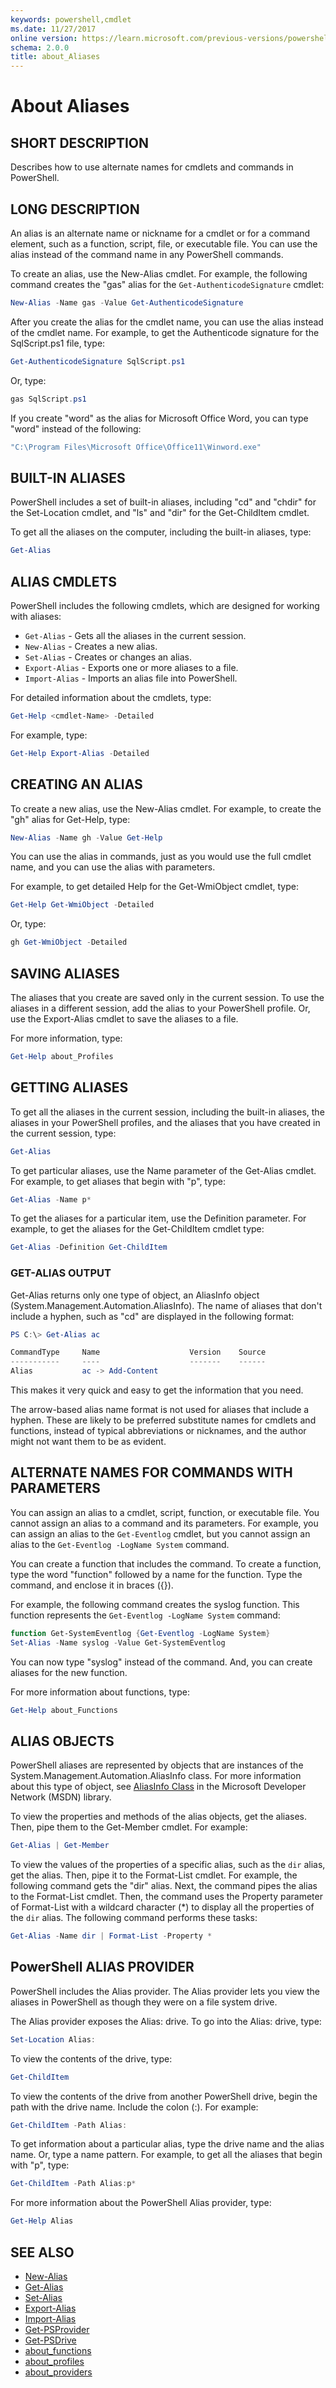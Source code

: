 ```yaml
---
keywords: powershell,cmdlet
ms.date: 11/27/2017
online version: https://learn.microsoft.com/previous-versions/powershell/module/microsoft.powershell.core/about/about_aliases?view=powershell-5.0&WT.mc_id=ps-gethelp
schema: 2.0.0
title: about_Aliases
---
```


# About Aliases

## SHORT DESCRIPTION

Describes how to use alternate names for cmdlets and commands in
PowerShell.

## LONG DESCRIPTION

An alias is an alternate name or nickname for a cmdlet or for a command
element, such as a function, script, file, or executable file. You can use the
alias instead of the command name in any PowerShell commands.

To create an alias, use the New-Alias cmdlet. For example, the following
command creates the "gas" alias for the `Get-AuthenticodeSignature` cmdlet:

```powershell
New-Alias -Name gas -Value Get-AuthenticodeSignature
```

After you create the alias for the cmdlet name, you can use the alias instead
of the cmdlet name. For example, to get the Authenticode signature for the
SqlScript.ps1 file, type:

```powershell
Get-AuthenticodeSignature SqlScript.ps1
```

Or, type:

```powershell
gas SqlScript.ps1
```

If you create "word" as the alias for Microsoft Office Word, you can type
"word" instead of the following:

```powershell
"C:\Program Files\Microsoft Office\Office11\Winword.exe"
```

## BUILT-IN ALIASES

PowerShell includes a set of built-in aliases, including "cd" and "chdir" for
the Set-Location cmdlet, and "ls" and "dir" for the Get-ChildItem cmdlet.

To get all the aliases on the computer, including the built-in aliases, type:

```powershell
Get-Alias
```

## ALIAS CMDLETS

PowerShell includes the following cmdlets, which are designed for working with
aliases:

- `Get-Alias` - Gets all the aliases in the current session.
- `New-Alias` - Creates a new alias.
- `Set-Alias` - Creates or changes an alias.
- `Export-Alias` - Exports one or more aliases to a file.
- `Import-Alias` - Imports an alias file into PowerShell.

For detailed information about the cmdlets, type:

```powershell
Get-Help <cmdlet-Name> -Detailed
```

For example, type:

```powershell
Get-Help Export-Alias -Detailed
```

## CREATING AN ALIAS

To create a new alias, use the New-Alias cmdlet. For example, to create the
"gh" alias for Get-Help, type:

```powershell
New-Alias -Name gh -Value Get-Help
```

You can use the alias in commands, just as you would use the full cmdlet name,
and you can use the alias with parameters.

For example, to get detailed Help for the Get-WmiObject cmdlet, type:

```powershell
Get-Help Get-WmiObject -Detailed
```

Or, type:

```powershell
gh Get-WmiObject -Detailed
```

## SAVING ALIASES

The aliases that you create are saved only in the current session. To use the
aliases in a different session, add the alias to your PowerShell profile. Or,
use the Export-Alias cmdlet to save the aliases to a file.

For more information, type:

```powershell
Get-Help about_Profiles
```

## GETTING ALIASES

To get all the aliases in the current session, including the built-in aliases,
the aliases in your PowerShell profiles, and the aliases that you have created
in the current session, type:

```powershell
Get-Alias
```

To get particular aliases, use the Name parameter of the Get-Alias cmdlet. For
example, to get aliases that begin with "p", type:

```powershell
Get-Alias -Name p*
```

To get the aliases for a particular item, use the Definition parameter. For
example, to get the aliases for the Get-ChildItem cmdlet type:

```powershell
Get-Alias -Definition Get-ChildItem
```

### GET-ALIAS OUTPUT

Get-Alias returns only one type of object, an AliasInfo object
(System.Management.Automation.AliasInfo). The name of aliases that don't
include a hyphen, such as "cd" are displayed in the following format:

```powershell
PS C:\> Get-Alias ac

CommandType     Name                    Version    Source
-----------     ----                    -------    ------
Alias           ac -> Add-Content
```

This makes it very quick and easy to get the information that you need.

The arrow-based alias name format is not used for aliases that include a
hyphen. These are likely to be preferred substitute names for cmdlets and
functions, instead of typical abbreviations or nicknames, and the author might
not want them to be as evident.

## ALTERNATE NAMES FOR COMMANDS WITH PARAMETERS

You can assign an alias to a cmdlet, script, function, or executable file. You
cannot assign an alias to a command and its parameters. For example, you can
assign an alias to the `Get-Eventlog` cmdlet, but you cannot assign an alias
to the `Get-Eventlog -LogName System` command.

You can create a function that includes the command. To create a function,
type the word "function" followed by a name for the function. Type the
command, and enclose it in braces ({}).

For example, the following command creates the syslog function. This function
represents the `Get-Eventlog -LogName System` command:

```powershell
function Get-SystemEventlog {Get-Eventlog -LogName System}
Set-Alias -Name syslog -Value Get-SystemEventlog
```

You can now type "syslog" instead of the command. And, you can create aliases
for the new function.

For more information about functions, type:

```powershell
Get-Help about_Functions
```

## ALIAS OBJECTS

PowerShell aliases are represented by objects that are instances of the
System.Management.Automation.AliasInfo class. For more information about this
type of object, see [AliasInfo Class][aliasinfo] in the Microsoft Developer
Network (MSDN) library.

To view the properties and methods of the alias objects, get the aliases.
Then, pipe them to the Get-Member cmdlet. For example:

```powershell
Get-Alias | Get-Member
```

To view the values of the properties of a specific alias, such as the `dir`
alias, get the alias. Then, pipe it to the Format-List cmdlet. For example,
the following command gets the "dir" alias. Next, the command pipes the alias
to the Format-List cmdlet. Then, the command uses the Property parameter of
Format-List with a wildcard character (\*) to display all the properties of
the `dir` alias. The following command performs these tasks:

```powershell
Get-Alias -Name dir | Format-List -Property *
```

## PowerShell ALIAS PROVIDER

PowerShell includes the Alias provider. The Alias provider lets you view the
aliases in PowerShell as though they were on a file system drive.

The Alias provider exposes the Alias: drive. To go into the Alias: drive,
type:

```powershell
Set-Location Alias:
```

To view the contents of the drive, type:

```powershell
Get-ChildItem
```

To view the contents of the drive from another PowerShell drive, begin the
path with the drive name. Include the colon (:). For example:

```powershell
Get-ChildItem -Path Alias:
```

To get information about a particular alias, type the drive name and the alias
name. Or, type a name pattern. For example, to get all the aliases that begin
with "p", type:

```powershell
Get-ChildItem -Path Alias:p*
```

For more information about the PowerShell Alias provider, type:

```powershell
Get-Help Alias
```

## SEE ALSO

- [New-Alias](xref:Microsoft.PowerShell.Utility.New-Alias)
- [Get-Alias](xref:Microsoft.PowerShell.Utility.Get-Alias)
- [Set-Alias](xref:Microsoft.PowerShell.Utility.Set-Alias)
- [Export-Alias](xref:Microsoft.PowerShell.Utility.Export-Alias)
- [Import-Alias](xref:Microsoft.PowerShell.Utility.Import-Alias)
- [Get-PSProvider](xref:Microsoft.PowerShell.Management.Get-PSProvider)
- [Get-PSDrive](xref:Microsoft.PowerShell.Management.Get-PSDrive)
- [about_functions](about_functions.md)
- [about_profiles](about_profiles.md)
- [about_providers](about_providers.md)

<!-- External links -->
[aliasinfo]: /dotnet/api/system.management.automation.aliasinfo
